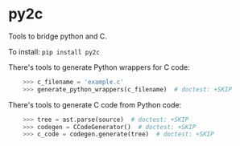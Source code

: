 # py2c

Tools to bridge python and C.

To install:	```pip install py2c```

There's tools to generate Python wrappers for C code:

```python
    >>> c_filename = 'example.c'
    >>> generate_python_wrappers(c_filename)  # doctest: +SKIP
```

There's tools to generate C code from Python code:

```python
    >>> tree = ast.parse(source)  # doctest: +SKIP
    >>> codegen = CCodeGenerator()  # doctest: +SKIP
    >>> c_code = codegen.generate(tree)  # doctest: +SKIP
```

